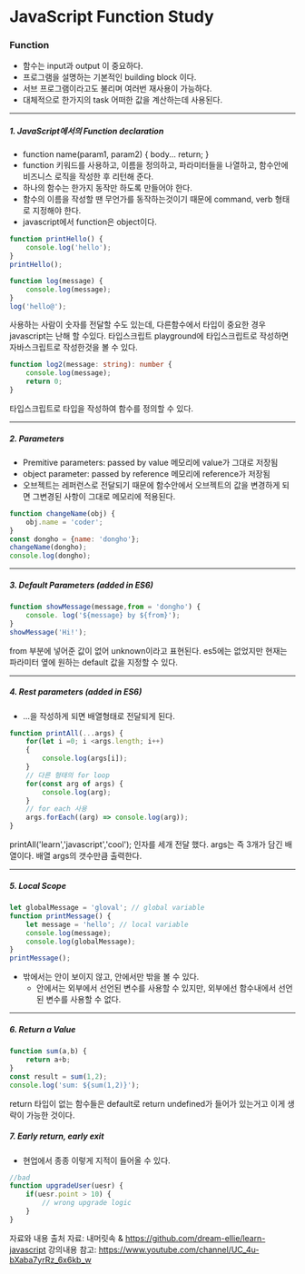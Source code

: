 # JavaScript Function Study 

### Function
- 함수는 input과 output 이 중요하다.
- 프로그램을 설명하는 기본적인 building block 이다.
- 서브 프로그램이라고도 불리며 여러번 재사용이 가능하다.
- 대체적으로 한가지의 task 어떠한 값을 계산하는데 사용된다.
--------------
##### 1. JavaScript에서의 Function declaration
- function name(param1, param2) { body... return; }
 - function 키워드를 사용하고, 이름을 정의하고, 파라미터들을 나열하고, 함수안에 비즈니스 로직을 작성한 후 리턴해 준다.
- 하나의 함수는 한가지 동작만 하도록 만들어야 한다.
- 함수의 이름을 작성할 땐 무언가를 동작하는것이기 때문에 command, verb 형태로 지정해야 한다.
- javascript에서 function은 object이다.
``` javascript
function printHello() {
    console.log('hello');
}
printHello();
``` 
``` javascript
function log(message) {
    console.log(message);
}
log('hello@');
``` 

사용하는 사람이 숫자를 전달할 수도 있는데, 다른함수에서 타입이 중요한 경우 javascript는 난해 할 수있다.
타입스크립트 playground에 타입스크립트로 작성하면 자바스크립트로 작성한것을 볼 수 있다.
``` typescript
function log2(message: string): number {
    console.log(message);
    return 0;
}
```
타입스크립트로 타입을 작성하여 함수를 정의할 수 있다.

-------------
##### 2. Parameters
- Premitive parameters: passed by value 메모리에 value가 그대로 저장됨
- object parameter: passed by reference 메모리에 reference가 저장됨
 - 오브젝트는 레퍼런스로 전달되기 때문에 함수안에서 오브젝트의 값을 변경하게 되면 그변경된 사항이 그대로 메모리에 적용된다.
``` javascript
function changeName(obj) {
    obj.name = 'coder';
}
const dongho = {name: 'dongho'};
changeName(dongho);
console.log(dongho);
```
---------

##### 3. Default Parameters (added in ES6)
``` javascript
function showMessage(message,from = 'dongho') {
    console. log('${message} by ${from}');
}
showMessage('Hi!');
``` 
from 부분에 넣어준 값이 없어 unknown이라고 표현된다.
es5에는 없었지만 현재는 파라미터 옆에 원하는 default 값을 지정할 수 있다.

-----
##### 4. Rest parameters  (added in ES6)
- ...을 작성하게 되면 배열형태로 전달되게 된다. 
``` javascript
function printAll(...args) {
    for(let i =0; i <args.length; i++)
    {
        console.log(args[i]);
    }
    // 다른 형태의 for loop
    for(const arg of args) {
        console.log(arg);
    }
    // for each 사용
    args.forEach((arg) => console.log(arg));
}
```
printAll('learn','javascript','cool');
인자를 세개 전달 했다. args는 즉 3개가 담긴 배열이다.
배열 args의 갯수만큼 출력한다. 

------

##### 5. Local Scope
``` javascript
let globalMessage = 'gloval'; // global variable
function printMessage() {
    let message = 'hello'; // local variable
    console.log(message);
    console.log(globalMessage);
}
printMessage();
``` 
- 밖에서는 안이 보이지 않고, 안에서만 밖을 볼 수 있다.
  - 안에서는 외부에서 선언된 변수를 사용할 수 있지만, 외부에선 함수내에서 선언된 변수를 사용할 수 없다.
-----------

##### 6. Return a Value
``` javascript
function sum(a,b) {
    return a+b;
}
const result = sum(1,2); 
console.log('sum: ${sum(1,2)}');
```
return 타입이 없는 함수들은 default로 
return undefined가 들어가 있는거고 이게 생략이 가능한 것이다. 

##### 7. Early return, early exit
- 현업에서 종종 이렇게 지적이 들어올 수 있다. 
``` javascript
//bad 
function upgradeUser(uesr) {
    if(uesr.point > 10) {
        // wrong upgrade logic
    }
}
```



자료와 내용 출처
자료: 내머릿속 & https://github.com/dream-ellie/learn-javascript
강의내용 참고: https://www.youtube.com/channel/UC_4u-bXaba7yrRz_6x6kb_w
